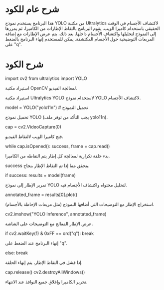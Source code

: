 

 # شرح عام للكود

هذا البرنامج يستخدم نموذج YOLO من مكتبة Ultralytics لاكتشاف الأجسام في الوقت الحقيقي باستخدام كاميرا الويب. يقوم البرنامج بالتقاط الإطارات من الكاميرا، ثم يمررها إلى النموذج لتحليلها واكتشاف الأجسام داخلها. بعد ذلك، يتم عرض الإطارات مع إضافة المربعات التوضيحية حول الأجسام المكتشفة. يمكن للمستخدم إنهاء البرنامج بالضغط على "q".

# شرح الكود 

import cv2 from ultralytics import YOLO 

استيراد مكتبة OpenCV لمعالجة الفيديو.

استيراد مكتبة Ultralytics YOLO لاستخدام نموذج YOLO لاكتشاف الأجسام.

model = YOLO("yolo11n") # تحميل النموذج 

تحميل نموذج YOLO (يجب التأكد من توفر ملف yolo11n).

cap = cv2.VideoCapture(0) 

فتح كاميرا الويب لالتقاط الفيديو.

while cap.isOpened(): success, frame = cap.read() 

بدء حلقة تكرارية لمعالجة كل إطار يتم التقاطه من الكاميرا.

success يتحقق مما إذا تم التقاط الإطار بنجاح.

if success: results = model(frame) 

تمرير الإطار إلى نموذج YOLO لتحليل محتواه واكتشاف الأجسام فيه.

annotated_frame = results[0].plot() 

استخراج الإطار مع التوضيحات التي أضافها النموذج (مثل مربعات الإحاطة بالأجسام).

cv2.imshow("YOLO Inference", annotated_frame) 

عرض الإطار المعالج مع التوضيحات على الشاشة.

if cv2.waitKey(1) & 0xFF == ord("q"): break 

إنهاء البرنامج عند الضغط على "q".

else: break 

إذا فشل في التقاط الإطار، يتم إنهاء الحلقة.

cap.release() cv2.destroyAllWindows() 

تحرير الكاميرا وإغلاق جميع النوافذ عند الانتهاء.
